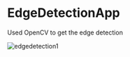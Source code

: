 # EdgeDetectionApp
Used OpenCV to get the edge detection

![edgedetection1](https://user-images.githubusercontent.com/50947867/190657743-a7900859-b203-4755-9828-9af9d5f00436.png)
